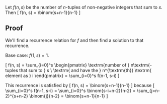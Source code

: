 Let $f(n, s)$ be the number of $n$-tuples of non-negative integers that sum to $s$. Then
\[ f(n, s) = \binom{s+n-1}{n-1} \]

## Proof

We'll find a recurrence relation for $f$ and then find a solution to that recurrence.

Base case: $f(1, s) = 1$.

\[ f(n, s) = \sum_{i=0}^s \begin{pmatrix}
\textrm{number of } n\textrm{-tuples that sum to } s \\
\textrm{ and have the } n^{\textrm{th}} \textrm{ element as } i \end{pmatrix}
= \sum_{i=0}^s f(n-1, s-i) \]

This recurrence is satisfied by
\[ f(n, s) = \binom{s+n-1}{n-1} \]
because
\[ \sum_{i=0}^s f(n-1, s-i) = \sum_{i=0}^s \binom{s-i+n-2}{n-2}
= \sum_{j=n-2}^{s+n-2} \binom{j}{n-2} = \binom{s+n-1}{n-1} \]
